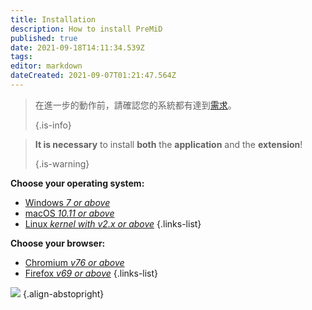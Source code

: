 ```yaml
---
title: Installation
description: How to install PreMiD
published: true
date: 2021-09-18T14:11:34.539Z
tags: 
editor: markdown
dateCreated: 2021-09-07T01:21:47.564Z
---
```


> 在進一步的動作前，請確認您的系統都有達到[需求](/install/requirements)。 
> 
> {.is-info}

> **It is necessary** to install **both** the **application** and the **extension**! 
> 
> {.is-warning}

**Choose your operating system:**
- [Windows *7 or above*](/install/windows)
- [macOS *10.11 or above*](/install/macos)
- [Linux *kernel with v2.x or above*](/install/linux)
{.links-list}

**Choose your browser:**
- [Chromium *v76 or above*](/install/chromium)
- [Firefox *v69 or above*](/install/firefox)
{.links-list}

![](https://a.icons8.com/ajlQdsfa/FZhYWV/svg.svg) {.align-abstopright}